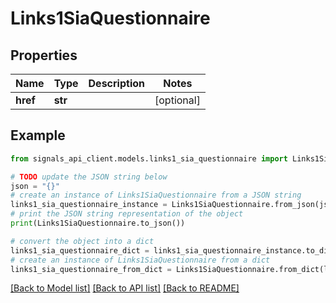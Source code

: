 # Links1SiaQuestionnaire


## Properties

Name | Type | Description | Notes
------------ | ------------- | ------------- | -------------
**href** | **str** |  | [optional] 

## Example

```python
from signals_api_client.models.links1_sia_questionnaire import Links1SiaQuestionnaire

# TODO update the JSON string below
json = "{}"
# create an instance of Links1SiaQuestionnaire from a JSON string
links1_sia_questionnaire_instance = Links1SiaQuestionnaire.from_json(json)
# print the JSON string representation of the object
print(Links1SiaQuestionnaire.to_json())

# convert the object into a dict
links1_sia_questionnaire_dict = links1_sia_questionnaire_instance.to_dict()
# create an instance of Links1SiaQuestionnaire from a dict
links1_sia_questionnaire_from_dict = Links1SiaQuestionnaire.from_dict(links1_sia_questionnaire_dict)
```
[[Back to Model list]](../README.md#documentation-for-models) [[Back to API list]](../README.md#documentation-for-api-endpoints) [[Back to README]](../README.md)


